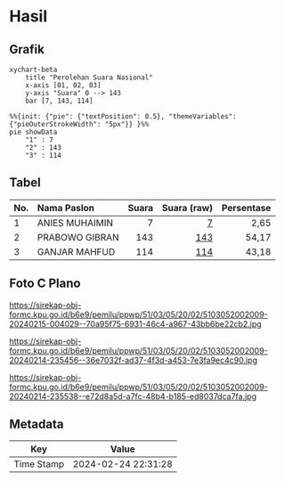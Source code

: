 # Hasil

## Grafik

```mermaid
xychart-beta
    title "Perolehan Suara Nasional"
    x-axis [01, 02, 03]
    y-axis "Suara" 0 --> 143
    bar [7, 143, 114]
```

```mermaid
%%{init: {"pie": {"textPosition": 0.5}, "themeVariables": {"pieOuterStrokeWidth": "5px"}} }%%
pie showData
    "1" : 7
    "2" : 143
    "3" : 114
```

## Tabel

| No. | Nama Paslon    | Suara | Suara (raw) | Persentase |
|:--- |:-------------- | -----:| -----------:| ----------:|
| 1   | ANIES MUHAIMIN | 7     | [7][p-1]    | 2,65       |
| 2   | PRABOWO GIBRAN | 143   | [143][p-2]  | 54,17      |
| 3   | GANJAR MAHFUD  | 114   | [114][p-3]  | 43,18      |


[p-1]: https://github.com/gigit-pemilu/pemilu-2024/blob/main/pilpres/hitung-suara/sub/51-bali/sub/03-badung/sub/05-kuta-selatan/sub/2002-ungasan/sub/009-tps/sub/paslon-1.txt
[p-2]: https://github.com/gigit-pemilu/pemilu-2024/blob/main/pilpres/hitung-suara/sub/51-bali/sub/03-badung/sub/05-kuta-selatan/sub/2002-ungasan/sub/009-tps/sub/paslon-2.txt
[p-3]: https://github.com/gigit-pemilu/pemilu-2024/blob/main/pilpres/hitung-suara/sub/51-bali/sub/03-badung/sub/05-kuta-selatan/sub/2002-ungasan/sub/009-tps/sub/paslon-3.txt

## Foto C Plano

https://sirekap-obj-formc.kpu.go.id/b6e9/pemilu/ppwp/51/03/05/20/02/5103052002009-20240215-004029--70a95f75-6931-46c4-a967-43bb6be22cb2.jpg

https://sirekap-obj-formc.kpu.go.id/b6e9/pemilu/ppwp/51/03/05/20/02/5103052002009-20240214-235456--36e7032f-ad37-4f3d-a453-7e3fa9ec4c90.jpg

https://sirekap-obj-formc.kpu.go.id/b6e9/pemilu/ppwp/51/03/05/20/02/5103052002009-20240214-235538--e72d8a5d-a7fc-48b4-b185-ed8037dca7fa.jpg


## Metadata

| Key        | Value               |
| ---------- | ------------------- |
| Time Stamp | 2024-02-24 22:31:28 |




